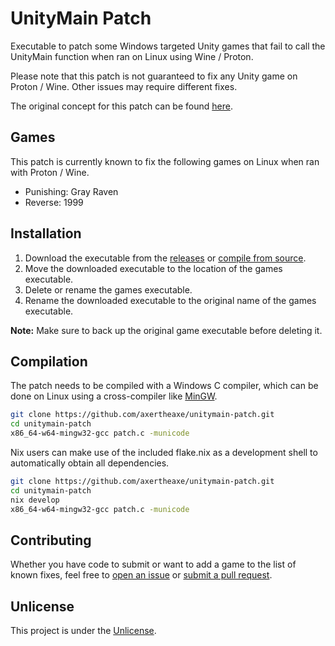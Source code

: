 # UnityMain Patch

Executable to patch some Windows targeted Unity games that fail to call the UnityMain function when ran on Linux using Wine / Proton.

Please note that this patch is not guaranteed to fix any Unity game on Proton / Wine. Other issues may require different fixes.

The original concept for this patch can be found [here](https://notabug.org/Krock/dawn/issues/454).

## Games

This patch is currently known to fix the following games on Linux when ran with Proton / Wine.

* Punishing: Gray Raven
* Reverse: 1999

## Installation

1. Download the executable from the [releases](https://github.com/axertheaxe/unitymain-patch/releases) or [compile from source](#Compilation).
2. Move the downloaded executable to the location of the games executable.
3. Delete or rename the games executable.
4. Rename the downloaded executable to the original name of the games executable.

**Note:** Make sure to back up the original game executable before deleting it.

## Compilation

The patch needs to be compiled with a Windows C compiler, which can be done on Linux using a cross-compiler like [MinGW](https://www.mingw-w64.org).

```sh
git clone https://github.com/axertheaxe/unitymain-patch.git
cd unitymain-patch
x86_64-w64-mingw32-gcc patch.c -municode
```

Nix users can make use of the included flake.nix as a development shell to automatically obtain all dependencies.

```sh
git clone https://github.com/axertheaxe/unitymain-patch.git
cd unitymain-patch
nix develop
x86_64-w64-mingw32-gcc patch.c -municode
```

## Contributing

Whether you have code to submit or want to add a game to the list of known fixes, feel free to [open an issue](https://github.com/axertheaxe/unitymain-patch/issues/new)
or [submit a pull request](https://github.com/axertheaxe/unitymain-patch/compare).

## Unlicense

This project is under the [Unlicense](UNLICENSE).
